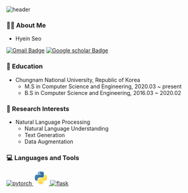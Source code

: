 <div align=left>

![header](https://capsule-render.vercel.app/api?type=waving&color=timeGradient&height=300&section=header&text=hyenee%20&fontSize=90&animation=fadeIn&fontAlignY=38&&descAlignY=51&descAlign=62) 
  
### :ok_woman: About Me
- Hyein Seo

<div align=left>
  
[![Gmail Badge](https://img.shields.io/badge/-Gmail-d14836?style=flat-square&logo=Gmail&logoColor=white&link=mailto:hyenee97@gmail.com)](mailto:hyenee97@gmail.com)
[![Google scholar Badge](https://img.shields.io/badge/-Scholar-%234285F4?style=falt-square&logo=Google%20scholar&logoColor=white&link=https://scholar.google.com/citations?hl=en&user=Mh3vtlEAAAAJ/)](https://scholar.google.co.kr/citations?hl=ko&user=_RnSGKIAAAAJ)

</div>

### :school: Education
- Chungnam National University, Republic of Korea
  - M.S in Computer Science and Engineering, 2020.03 ~ present
  - B.S in Computer Science and Engineering, 2016.03 ~ 2020.02

### :purple_heart: Research Interests
- Natural Language Processing
  - Natural Language Understanding
  - Text Generation
  - Data Augmentation


### :computer: Languages and Tools
<p align="left"> 
<a href="https://pytorch.org/" target="_blank"> <img src="https://www.vectorlogo.zone/logos/pytorch/pytorch-icon.svg" alt="pytorch" width="40" height="40"/> </a> 
<a href="https://www.python.org" target="_blank"> <img src="https://raw.githubusercontent.com/devicons/devicon/master/icons/python/python-original.svg" alt="python" width="40" height="40"/> </a> 
<a href="https://flask.palletsprojects.com/" target="_blank"> <img src="https://www.vectorlogo.zone/logos/pocoo_flask/pocoo_flask-icon.svg" alt="flask" width="40" height="40"/> </a>
</p>

<!--
<p><img align="center" src="https://github-readme-stats.vercel.app/api/top-langs?username=hyenee&show_icons=true&locale=en&layout=compact" alt="hyenee" /></p>
-->

